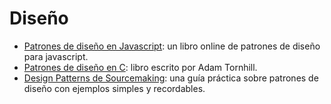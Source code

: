 # Diseño

- [Patrones de diseño en Javascript](https://addyosmani.com/resources/essentialjsdesignpatterns/book/): un libro online de patrones de diseño para javascript.
- [Patrones de diseño en C](https://leanpub.com/patternsinc): libro escrito por Adam Tornhill.
- [Design Patterns de Sourcemaking](https://sourcemaking.com/design_patterns): una guía práctica sobre patrones de diseño con ejemplos simples y recordables.
